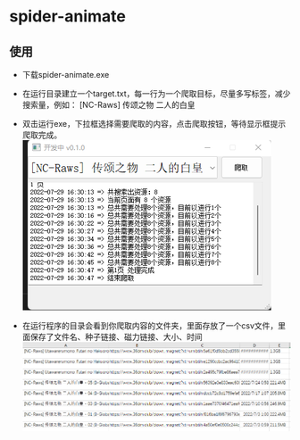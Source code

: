 # spider-animate

## 使用
* 下载spider-animate.exe
* 在运行目录建立一个target.txt，每一行为一个爬取目标，尽量多写标签，减少搜索量，例如： [NC-Raws] 传颂之物 二人的白皇
* 双击运行exe，下拉框选择需要爬取的内容，点击爬取按钮，等待显示框提示爬取完成。
![](./pic/p_1.png)

* 在运行程序的目录会看到你爬取内容的文件夹，里面存放了一个csv文件，里面保存了文件名、种子链接、磁力链接、大小、时间
![](./pic/p_2.png)